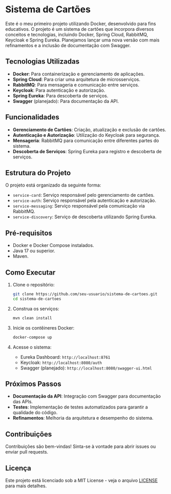 # Sistema de Cartões

Este é o meu primeiro projeto utilizando Docker, desenvolvido para fins educativos. O projeto é um sistema de cartões que incorpora diversos conceitos e tecnologias, incluindo Docker, Spring Cloud, RabbitMQ, Keycloak e Spring Eureka. Planejamos lançar uma nova versão com mais refinamentos e a inclusão de documentação com Swagger.

## Tecnologias Utilizadas

- **Docker**: Para containerização e gerenciamento de aplicações.
- **Spring Cloud**: Para criar uma arquitetura de microsserviços.
- **RabbitMQ**: Para mensageria e comunicação entre serviços.
- **Keycloak**: Para autenticação e autorização.
- **Spring Eureka**: Para descoberta de serviços.
- **Swagger** (planejado): Para documentação da API.

## Funcionalidades

- **Gerenciamento de Cartões**: Criação, atualização e exclusão de cartões.
- **Autenticação e Autorização**: Utilização do Keycloak para segurança.
- **Mensageria**: RabbitMQ para comunicação entre diferentes partes do sistema.
- **Descoberta de Serviços**: Spring Eureka para registro e descoberta de serviços.

## Estrutura do Projeto

O projeto está organizado da seguinte forma:

- `service-card`: Serviço responsável pelo gerenciamento de cartões.
- `service-auth`: Serviço responsável pela autenticação e autorização.
- `service-messaging`: Serviço responsável pela comunicação via RabbitMQ.
- `service-discovery`: Serviço de descoberta utilizando Spring Eureka.

## Pré-requisitos

- Docker e Docker Compose instalados.
- Java 17 ou superior.
- Maven.

## Como Executar

1. Clone o repositório:
    ```bash
    git clone https://github.com/seu-usuario/sistema-de-cartoes.git
    cd sistema-de-cartoes
    ```

2. Construa os serviços:
    ```bash
    mvn clean install
    ```

3. Inicie os contêineres Docker:
    ```bash
    docker-compose up
    ```

4. Acesse o sistema:
    - Eureka Dashboard: `http://localhost:8761`
    - Keycloak: `http://localhost:8080/auth`
    - Swagger (planejado): `http://localhost:8080/swagger-ui.html`

## Próximos Passos

- **Documentação da API**: Integração com Swagger para documentação das APIs.
- **Testes**: Implementação de testes automatizados para garantir a qualidade do código.
- **Refinamentos**: Melhoria da arquitetura e desempenho do sistema.

## Contribuições

Contribuições são bem-vindas! Sinta-se à vontade para abrir issues ou enviar pull requests.

## Licença

Este projeto está licenciado sob a MIT License - veja o arquivo [LICENSE](LICENSE) para mais detalhes.

